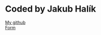 # Coded by Jakub Halík
<a href="https://github.com/jakubhalik">My github</a>
<br/>
<a href="https://mernsubmitform.github.io/">Form</a>
